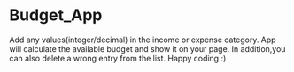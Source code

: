 # Budget_App
Add any values(integer/decimal) in the income or expense category.
App will calculate the available budget and show it on your page.
In addition,you can also delete a wrong entry from the list.
Happy coding :)
